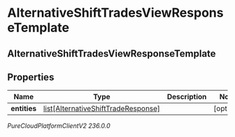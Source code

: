 # AlternativeShiftTradesViewResponseTemplate

## AlternativeShiftTradesViewResponseTemplate

## Properties

|Name | Type | Description | Notes|
|------------ | ------------- | ------------- | -------------|
| **entities** | [list[AlternativeShiftTradeResponse]](AlternativeShiftTradeResponse) |  | [optional] |



_PureCloudPlatformClientV2 236.0.0_
